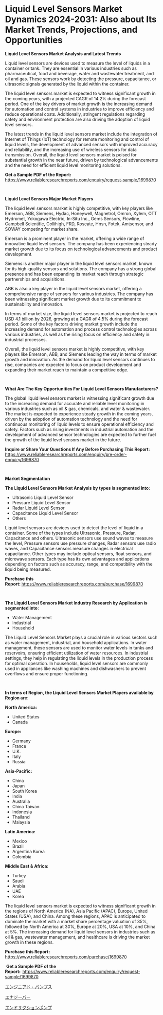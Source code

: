 <p><h1>Liquid Level Sensors Market Dynamics 2024-2031: Also about Its Market Trends, Projections, and Opportunities</h1></p><p><strong>Liquid Level Sensors Market Analysis and Latest Trends</strong></p>
<p><p>Liquid level sensors are devices used to measure the level of liquids in a container or tank. They are essential in various industries such as pharmaceutical, food and beverage, water and wastewater treatment, and oil and gas. These sensors work by detecting the pressure, capacitance, or ultrasonic signals generated by the liquid within the container.</p><p>The liquid level sensors market is expected to witness significant growth in the coming years, with a projected CAGR of 14.2% during the forecast period. One of the key drivers of market growth is the increasing demand for automation and control systems in industries to improve efficiency and reduce operational costs. Additionally, stringent regulations regarding safety and environment protection are also driving the adoption of liquid level sensors.</p><p>The latest trends in the liquid level sensors market include the integration of Internet of Things (IoT) technology for remote monitoring and control of liquid levels, the development of advanced sensors with improved accuracy and reliability, and the increasing use of wireless sensors for data transmission. Overall, the liquid level sensors market is poised for substantial growth in the near future, driven by technological advancements and the need for efficient liquid level monitoring solutions.</p></p>
<p><strong>Get a Sample PDF of the Report:&nbsp;</strong> <a href="https://www.reliableresearchreports.com/enquiry/request-sample/1699870">https://www.reliableresearchreports.com/enquiry/request-sample/1699870</a></p>
<p>&nbsp;</p>
<p><strong>Liquid Level Sensors Major Market Players</strong></p>
<p><p>The liquid level sensors market is highly competitive, with key players like Emerson, ABB, Siemens, Hydac, Honeywell, Magnetrol, Omron, Xylem, OTT Hydromet, Yokogawa Electric, In-Situ Inc., Gems Sensors, Flowline, Campbell Scientific, Collihigh, FRD, Roseate, Hnsn, Fotek, Amtsensor, and SOWAY competing for market share.</p><p>Emerson is a prominent player in the market, offering a wide range of innovative liquid level sensors. The company has been experiencing steady market growth due to its focus on technological advancements and product development.</p><p>Siemens is another major player in the liquid level sensors market, known for its high-quality sensors and solutions. The company has a strong global presence and has been expanding its market reach through strategic partnerships and acquisitions.</p><p>ABB is also a key player in the liquid level sensors market, offering a comprehensive range of sensors for various industries. The company has been witnessing significant market growth due to its commitment to sustainability and innovation.</p><p>In terms of market size, the liquid level sensors market is projected to reach USD 4.1 billion by 2026, growing at a CAGR of 4.5% during the forecast period. Some of the key factors driving market growth include the increasing demand for automation and process control technologies across various industries, as well as the rising focus on efficiency and safety in industrial processes.</p><p>Overall, the liquid level sensors market is highly competitive, with key players like Emerson, ABB, and Siemens leading the way in terms of market growth and innovation. As the demand for liquid level sensors continues to rise, companies are expected to focus on product development and expanding their market reach to maintain a competitive edge.</p></p>
<p>&nbsp;</p>
<p><strong>What Are The Key Opportunities For Liquid Level Sensors Manufacturers?</strong></p>
<p><p>The global liquid level sensors market is witnessing significant growth due to the increasing demand for accurate and reliable level monitoring in various industries such as oil & gas, chemicals, and water & wastewater. The market is expected to experience steady growth in the coming years, driven by the adoption of automation technology and the need for continuous monitoring of liquid levels to ensure operational efficiency and safety. Factors such as rising investments in industrial automation and the development of advanced sensor technologies are expected to further fuel the growth of the liquid level sensors market in the future.</p></p>
<p><strong>Inquire or Share Your Questions If Any Before Purchasing This Report:</strong> <a href="https://www.reliableresearchreports.com/enquiry/pre-order-enquiry/1699870">https://www.reliableresearchreports.com/enquiry/pre-order-enquiry/1699870</a></p>
<p>&nbsp;</p>
<p><strong>Market Segmentation</strong></p>
<p><strong>The Liquid Level Sensors Market Analysis by types is segmented into:</strong></p>
<p><ul><li>Ultrasonic Liquid Level Sensor</li><li>Pressure Liquid Level Sensor</li><li>Radar Liquid Level Sensor</li><li>Capacitance Liquid Level Sensor</li><li>Others</li></ul></p>
<p><p>Liquid level sensors are devices used to detect the level of liquid in a container. Some of the types include Ultrasonic, Pressure, Radar, Capacitance and others. Ultrasonic sensors use sound waves to measure the level, Pressure sensors use pressure changes, Radar sensors use radio waves, and Capacitance sensors measure changes in electrical capacitance. Other types may include optical sensors, float sensors, and microwave sensors. Each type has its own advantages and applications depending on factors such as accuracy, range, and compatibility with the liquid being measured.</p></p>
<p><strong>Purchase this Report:&nbsp;</strong><a href="https://www.reliableresearchreports.com/purchase/1699870">https://www.reliableresearchreports.com/purchase/1699870</a></p>
<p>&nbsp;</p>
<p><strong>The Liquid Level Sensors Market Industry Research by Application is segmented into:</strong></p>
<p><ul><li>Water Management</li><li>Industrial</li><li>Household</li></ul></p>
<p><p>The Liquid Level Sensors Market plays a crucial role in various sectors such as water management, industrial, and household applications. In water management, these sensors are used to monitor water levels in tanks and reservoirs, ensuring efficient utilization of water resources. In industrial settings, they help in regulating the liquid levels in the production process for optimal operation. In households, liquid level sensors are commonly used in appliances like washing machines and dishwashers to prevent overflows and ensure proper functioning.</p></p>
<p>&nbsp;</p>
<p><strong>In terms of Region, the Liquid Level Sensors Market Players available by Region are:</strong></p>
<p>
    <p> <strong> North America: </strong>
        <ul>
            <li>United States</li>
            <li>Canada</li>
        </ul>
        </p> 
    <p> <strong> Europe: </strong>
        <ul>
            <li>Germany</li>
            <li>France</li>
            <li>U.K.</li>
            <li>Italy</li>
            <li>Russia</li>
        </ul>
        </p> 
    <p> <strong> Asia-Pacific: </strong>
        <ul>
            <li>China</li>
            <li>Japan</li>
            <li>South Korea</li>
            <li>India</li>
            <li>Australia</li>
            <li>China Taiwan</li>
            <li>Indonesia</li>
            <li>Thailand</li>
            <li>Malaysia</li>
        </ul>
        </p> 
    <p> <strong> Latin America: </strong>
        <ul>
            <li>Mexico</li>
            <li>Brazil</li>
            <li>Argentina Korea</li>
            <li>Colombia</li>
        </ul>
        </p> 
    <p> <strong> Middle East & Africa: </strong>
        <ul>
            <li>Turkey</li>
            <li>Saudi</li>
            <li>Arabia</li>
            <li>UAE</li>
            <li>Korea</li>
        </ul>
    </p>
    </p>
<p><p>The liquid level sensors market is expected to witness significant growth in the regions of North America (NA), Asia Pacific (APAC), Europe, United States (USA), and China. Among these regions, APAC is anticipated to dominate the market with a market share percentage valuation of 35%, followed by North America at 30%, Europe at 20%, USA at 10%, and China at 5%. The increasing demand for liquid level sensors in industries such as oil & gas, wastewater management, and healthcare is driving the market growth in these regions.</p></p>
<p><strong>Purchase this Report: </strong><a href="https://www.reliableresearchreports.com/purchase/1699870">https://www.reliableresearchreports.com/purchase/1699870</a></p>
<p>&nbsp;<strong>Get a Sample PDF of the Report:&nbsp;&nbsp;</strong><a href="https://www.reliableresearchreports.com/enquiry/request-sample/1699870">https://www.reliableresearchreports.com/enquiry/request-sample/1699870</a></p>
<p><strong></strong></p>
<p><p><a href="https://github.com/zoetazuur/Market-Research-Report-List-1/blob/main/14665298602.md">エンジニアド・パンプス</a></p><p><a href="https://github.com/dadanedu33/Market-Research-Report-List-1/blob/main/69652938601.md">エナジーバー</a></p><p><a href="https://github.com/ihabdkwlxs948/Market-Research-Report-List-1/blob/main/52643588600.md">エンドサクションポンプ</a></p></p>